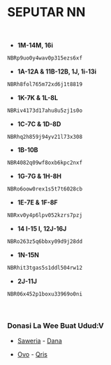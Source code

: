 # SEPUTAR NN

<br>

- **1M-14M, 16i**
```bash
NBRp9uo0y4wav0p315ezs6xf
```
- **1A-12A & 11B-12B, 1J, 1i-13i**
```sh
NBRh8fol765m72xd6j1t8819
```
- **1K-7K & 1L-8L**
```bash
NBRiv4173d17ahu8u5zj1s0o
```
- **1C-7C & 1D-8D**
```sh
NBRhq2h859j94yv21l73x308
```
- **1B-10B**
```bash
NBR4082q09wf8oxb6kpc2nxf
```
- **1G-7G & 1H-8H**
```sh
NBRo6oow0rex1s5t7t6028cb
```
- **1E-7E & 1F-8F**
```bash
NBRxv0y4p6lpv052kzrs7pzj
```
- **14 I-15 I, 12J-16J**
```sh
NBRo263z5q6bbxy09d9j28dd
```
- **1N-15N**
```bash
NBRhit3tgas5s1ddl504rw12
```
- **2J-11J**
```sh
NBR06x452p1boxu33969o0ni
```
<br>


### Donasi La Wee Buat Udud:V
- [Saweria](https://saweria.co/IyansMD) - [Dana](https://telegra.ph/file/0180a2ffaa5b0e38190da.jpg)

- [Ovo](https://telegra.ph/file/c1c731ade61ffb6259b2a.jpg) - [Qris](https://telegra.ph/file/370d9f88d52a546c0064e.jpg)

